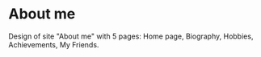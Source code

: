 # About me
Design of site "About me" with 5 pages: Home page, Biography, Hobbies, Achievements, My Friends.

